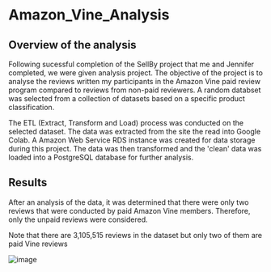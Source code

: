 # Amazon_Vine_Analysis
## Overview of the analysis
Following sucessful completion of the SellBy project that me and Jennifer completed, we were given analysis project. The objective of the project is to analyse the reviews written my participants in the Amazon Vine paid review program compared to reviews from non-paid reviewers. A random databset was selected from a collection of datasets based on a specific product classification. 

The ETL (Extract, Transform and Load) process was conducted on the selected dataset. The data was extracted from the site the read into Google Colab. A Amazon Web Service RDS instance was created for data storage during this project. The data was then transformed and the 'clean' data was loaded into a PostgreSQL database for further analysis. 

## Results

After an analysis of the data, it was determined that there were only two reviews that were conducted by paid Amazon Vine members. Therefore, only the unpaid reviews were considered. 

Note that there are 3,105,515 reviews in the dataset but only two of them are paid Vine reviews

![image](https://user-images.githubusercontent.com/88912539/147859624-72841b5a-be7b-43f2-a727-16bfc1e102b6.png)



